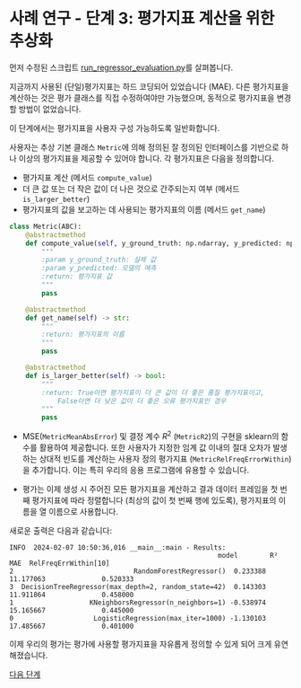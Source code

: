 # 사례 연구 - 단계 3: 평가지표 계산을 위한 추상화

먼저 수정된 스크립트 [run_regressor_evaluation.py](run_regressor_evaluation.py)를 살펴봅니다.

지금까지 사용된 (단일)평가지표는 하드 코딩되어 있었습니다 (MAE). 
다른 평가지표을 계산하는 것은 평가 클래스를 직접 수정하여야만 가능했으며, 동적으로 평가지표을 변경할 방법이 없었습니다.

이 단계에서는 평가지표을 사용자 구성 가능하도록 일반화합니다.

사용자는 추상 기본 클래스 `Metric`에 의해 정의된 잘 정의된 인터페이스를 기반으로 하나 이상의 평가지표을 제공할 수 있어야 합니다. 각 평가지표은 다음을 정의합니다.

- 평가지표 계산 (메서드 `compute_value`)
- 더 큰 값 또는 더 작은 값이 더 나은 것으로 간주되는지 여부 (메서드 `is_larger_better`)
- 평가지표의 값을 보고하는 데 사용되는 평가지표의 이름 (메서드 `get_name`)
  
```python
class Metric(ABC):
    @abstractmethod
    def compute_value(self, y_ground_truth: np.ndarray, y_predicted: np.ndarray) -> float:
        """
        :param y_ground_truth: 실제 값
        :param y_predicted: 모델의 예측
        :return: 평가지표 값
        """
        pass

    @abstractmethod
    def get_name(self) -> str:
        """
        :return: 평가지표의 이름
        """
        pass

    @abstractmethod
    def is_larger_better(self) -> bool:
        """
        :return: True이면 평가지표이 더 큰 값이 더 좋은 품질 평가지표이고,
            False이면 더 낮은 값이 더 좋은 오류 평가지표인 경우
        """
        pass
```
  
- MSE(`MetricMeanAbsError`) 및 결정 계수 $R^2$ (`MetricR2`)의 구현을 sklearn의 함수를 활용하여 제공합니다. 또한 사용자가 지정한 임계 값 이내의 절대 오차가 발생하는 상대적 빈도를 계산하는 사용자 정의 평가지표 (`MetricRelFreqErrorWithin`)을 추가합니다. 이는 특히 우리의 응용 프로그램에 유용할 수 있습니다.

- 평가는 이제 생성 시 주어진 모든 평가지표을 계산하고 결과 데이터 프레임을 첫 번째 평가지표에 따라 정렬합니다 (최상의 값이 첫 번째 행에 있도록), 평가지표의 이름을 열 이름으로 사용합니다.

새로운 출력은 다음과 같습니다:

```shell
INFO  2024-02-07 10:50:36,016 __main__:main - Results:
                                                    model        R²        MAE  RelFreqErrWithin[10]
2                              RandomForestRegressor()  0.233388  11.177063              0.520333
3  DecisionTreeRegressor(max_depth=2, random_state=42)  0.143303  11.911864              0.458000
1                   KNeighborsRegressor(n_neighbors=1) -0.538974  15.165667              0.445000
0                    LogisticRegression(max_iter=1000) -1.130103  17.485667              0.401000
```

이제 우리의 평가는 평가에 사용할 평가지표을 자유롭게 정의할 수 있게 되어 크게 유연해졌습니다.

[다음 단계](../02e-case-study-4-results-abstraction/README.md)
